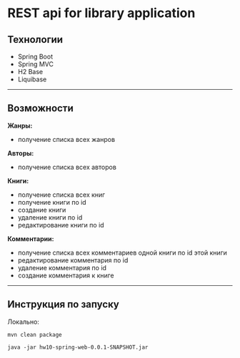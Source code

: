 # REST api for library application

## Технологии
- Spring Boot
- Spring MVC
- H2 Base
- Liquibase
___

## Возможности
__Жанры:__
* получение списка всех жанров

__Авторы:__
* получение списка всех авторов

__Книги:__
* получение списка всех книг
* получение книги по id
* создание книги
* удаление книги по id
* редактирование книги по id

__Комментарии:__
* получение списка всех комментариев одной книги по id этой книги
* редактирование комментария по id
* удаление комментария по id
* создание комментария к книге
___

## Инструкция по запуску
Локально:

```mvn clean package```

```shell
java -jar hw10-spring-web-0.0.1-SNAPSHOT.jar
```
